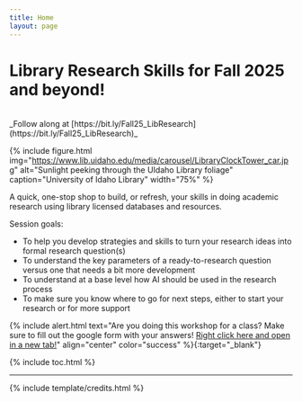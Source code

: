 ```yaml
---
title: Home
layout: page
---
```


# Library Research Skills for Fall 2025 and beyond!

<br>
_Follow along at [https://bit.ly/Fall25_LibResearch](https://bit.ly/Fall25_LibResearch)_

{% include figure.html img="https://www.lib.uidaho.edu/media/carousel/LibraryClockTower_car.jpg" alt="Sunlight peeking through the UIdaho Library foliage" caption="University of Idaho Library" width="75%" %}

A quick, one-stop shop to build, or refresh, your skills in doing academic research using library licensed databases and resources.

Session goals:
- To help you develop strategies and skills to turn your research ideas into formal research question(s)
- To understand the key parameters of a ready-to-research question versus one that needs a bit more development 
- To understand at a base level how AI should be used in the research process
- To make sure you know where to go for next steps, either to start your research or for more support 

{% include alert.html text="Are you doing this workshop for a class? Make sure to fill out the google form with your answers! [Right click here and open in a new tab!](https://docs.google.com/forms/d/e/1FAIpQLSdCQOkO_333XKPdP6d9TG-jmZw8VbW-uHrTBAATWQI6Q9nk9Q/viewform?usp=sharing&ouid=112866992831532553930)" align="center" color="success" %}{:target="_blank"}

{% include toc.html %}

------

{% include template/credits.html %}
